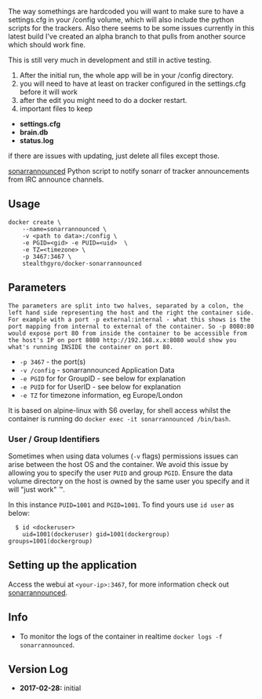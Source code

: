 The way somethings are hardcoded you will want to make sure to have a settings.cfg in your /config volume, which will also include the python scripts for the trackers. Also there seems to be some issues currently in this latest build I've created an alpha branch to that pulls from another source which should work fine.

This is still very much in development and still in active testing.

1. After the initial run, the whole app will be in your /config directory.
2. you will need to have at least on tracker configured in the settings.cfg before it will work
3. after the edit you might need to do a docker restart.
4. important files to keep

+ **settings.cfg**
+ **brain.db**
+ **status.log**

if there are issues with updating, just delete all files except those.



[sonarrannounced](https://github.com/l3uddz/sonarrAnnounced) Python script to notify sonarr of tracker announcements from IRC announce channels.


## Usage

```
docker create \
	--name=sonarrannounced \
	-v <path to data>:/config \
	-e PGID=<gid> -e PUID=<uid>  \
	-e TZ=<timezone> \
	-p 3467:3467 \
	stealthgyro/docker-sonarrannounced
```

## Parameters

`The parameters are split into two halves, separated by a colon, the left hand side representing the host and the right the container side. 
For example with a port -p external:internal - what this shows is the port mapping from internal to external of the container.
So -p 8080:80 would expose port 80 from inside the container to be accessible from the host's IP on port 8080
http://192.168.x.x:8080 would show you what's running INSIDE the container on port 80.`


* `-p 3467` - the port(s)
* `-v /config` - sonarrannounced Application Data
* `-e PGID` for for GroupID - see below for explanation
* `-e PUID` for for UserID - see below for explanation
* `-e TZ` for timezone information, eg Europe/London

It is based on alpine-linux with S6 overlay, for shell access whilst the container is running do `docker exec -it sonarrannounced /bin/bash`.

### User / Group Identifiers

Sometimes when using data volumes (`-v` flags) permissions issues can arise between the host OS and the container. We avoid this issue by allowing you to specify the user `PUID` and group `PGID`. Ensure the data volume directory on the host is owned by the same user you specify and it will "just work" ™.

In this instance `PUID=1001` and `PGID=1001`. To find yours use `id user` as below:

```
  $ id <dockeruser>
    uid=1001(dockeruser) gid=1001(dockergroup) groups=1001(dockergroup)
```

## Setting up the application
Access the webui at `<your-ip>:3467`, for more information check out [sonarrannounced](https://github.com/l3uddz/sonarrAnnounced).

## Info

* To monitor the logs of the container in realtime `docker logs -f sonarrannounced`.

## Version Log

+ **2017-02-28:** initial 
